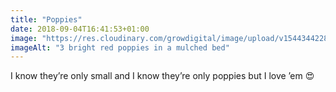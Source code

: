 ```yaml
---
title: "Poppies"
date: 2018-09-04T16:41:53+01:00
image: "https://res.cloudinary.com/growdigital/image/upload/v1544344228/poppies-44422901322.jpg"
imageAlt: "3 bright red poppies in a mulched bed"
---
```


I know they’re only small and I know they’re only poppies but I love ’em 😍
